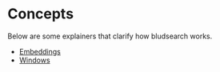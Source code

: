 # Concepts

Below are some explainers that clarify how bludsearch works.

- [Embeddings](concept_embeddings.md)
- [Windows](concept_windows.md)
